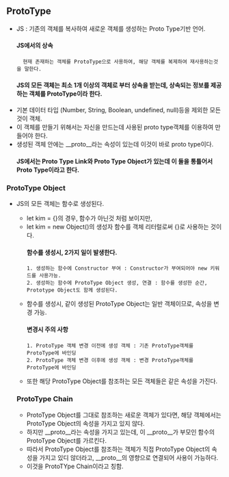 ## ProtoType

- JS : 기존의 객체를 복사하여 새로운 객체를 생성하는 Proto Type기반 언어. 
    #### JS에서의 상속
        현재 존재하는 객체를 ProtoType으로 사용하여, 해당 객체를 복제하여 재사용하는것을 말한다.
  #### JS의 모든 객체는 최소 1개 이상의 객체로 부터 상속을 받는데, 상속되는 정보를 제공하는 객체를 ProtoType이라 한다.
- 기본 데이터 타입 (Number, String, Boolean, undefined, null)등을 제외한 모든 것이 객체.
- 이 객체를 만들기 위해서는 자신을 만드는데 사용된 proto type객체를 이용하여 만들어야 한다.
- 생성된 객체 안에는  __proto__라는 속성이 있는데 이것이 바로 proto type이다.
  #### JS에서는 Proto Type Link와 Proto Type Object가 있는데 이 둘을 통틀어서 Proto Type이라고 한다.

### ProtoType Object
- JS의 모든 객체는 함수로 생성된다.
  - let kim = {}의 경우, 함수가 아닌것 처럼 보이지만,
  - let kim = new Object()의 생성자 함수를 객체 리터럴로써 {}로 사용하는 것이다.
    #### 함수를 생성시, 2가지 일이 발생한다.
        1. 생성하는 함수에 Constructor 부여 : Constructor가 부여되어야 new 키워드를 사용가능.
        2. 생성하는 함수에 ProtoType Object 생성, 연결 : 함수를 생성한 순간, Prototype Object도 함께 생성된다.
  - 함수를 생성시, 같이 생성된 ProtoType Object는 일반 객체이므로, 속성을 변경 가능.
    #### 변경시 주의 사항
        1. ProtoType 객체 변경 이전에 생성 객체 : 기존 ProtoType객체를 ProtoType에 바인딩
        2. ProtoType 객체 변경 이후에 생성 객체 : 변경 ProtoType객체를 ProtoType에 바인딩
  - 또한 해당 ProtoType Object를 참조하는 모든 객체들은 같은 속성을 가진다.
  
  ### ProtoType Chain
  - ProtoType Object를 그대로 참조하는 새로운 객체가 있다면, 해당 객체에서는 ProtoType Object의 속성을 가지고 있지 않다.
  - 하지만 __proto__라는 속성을 가지고 있는데, 이 __proto__가 부모인 함수의 ProtoType Object를 가르킨다.
  - 따라서 ProtoType Object를 참조하는 객체가 직접 ProtoType Object의 속성을 가지고 있디 않더라고, __proto__의 영향으로 연결되어 사용이 가능하다.
  - 이것을 ProtoTYpe Chain이라고 칭함.